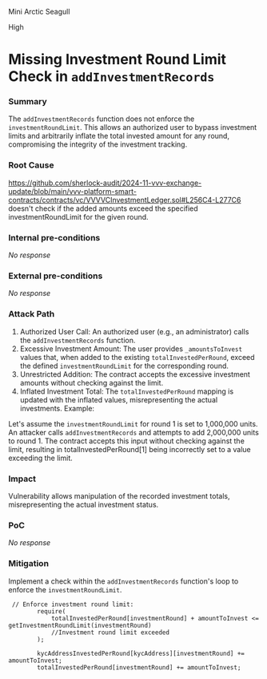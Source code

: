 Mini Arctic Seagull

High

# Missing Investment Round Limit Check in `addInvestmentRecords`

### Summary

The `addInvestmentRecords` function does not enforce the `investmentRoundLimit`. This allows an authorized user to bypass investment limits and arbitrarily inflate the total invested amount for any round, compromising the integrity of the investment tracking.

### Root Cause


https://github.com/sherlock-audit/2024-11-vvv-exchange-update/blob/main/vvv-platform-smart-contracts/contracts/vc/VVVVCInvestmentLedger.sol#L256C4-L277C6
doesn't check if the added amounts exceed the specified investmentRoundLimit for the given round.

### Internal pre-conditions

_No response_

### External pre-conditions

_No response_

### Attack Path

1. Authorized User Call: An authorized user (e.g., an administrator) calls the `addInvestmentRecords` function.
2. Excessive Investment Amount: The user provides `_amountsToInvest` values that, when added to the existing `totalInvestedPerRound`, exceed the defined `investmentRoundLimit` for the corresponding round.
3. Unrestricted Addition: The contract accepts the excessive investment amounts without checking against the limit.
4. Inflated Investment Total: The `totalInvestedPerRound` mapping is updated with the inflated values, misrepresenting the actual investments.
Example:

Let's assume the `investmentRoundLimit` for round 1 is set to 1,000,000 units. An attacker calls `addInvestmentRecords` and attempts to add 2,000,000 units to round 1. The contract accepts this input without checking against the limit, resulting in totalInvestedPerRound[1] being incorrectly set to a value exceeding the limit.



### Impact

Vulnerability allows manipulation of the recorded investment totals, misrepresenting the actual investment status.

### PoC

_No response_

### Mitigation
Implement a check within the `addInvestmentRecords` function's loop to enforce the `investmentRoundLimit`.
```solidity 
 // Enforce investment round limit:
        require(
            totalInvestedPerRound[investmentRound] + amountToInvest <= getInvestmentRoundLimit(investmentRound)
            //Investment round limit exceeded
        );

        kycAddressInvestedPerRound[kycAddress][investmentRound] += amountToInvest;
        totalInvestedPerRound[investmentRound] += amountToInvest;
```